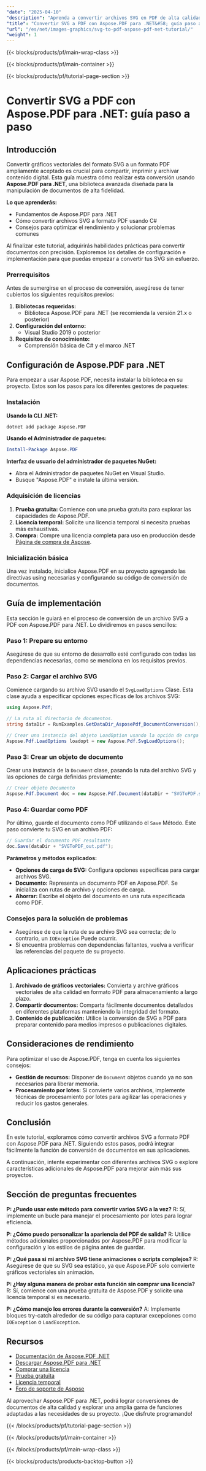 ```yaml
---
"date": "2025-04-10"
"description": "Aprenda a convertir archivos SVG en PDF de alta calidad sin problemas con Aspose.PDF para .NET. Siga este completo tutorial con ejemplos de código y consejos de rendimiento."
"title": "Convertir SVG a PDF con Aspose.PDF para .NET&#58; guía paso a paso"
"url": "/es/net/images-graphics/svg-to-pdf-aspose-pdf-net-tutorial/"
"weight": 1
---
```


{{< blocks/products/pf/main-wrap-class >}}

{{< blocks/products/pf/main-container >}}

{{< blocks/products/pf/tutorial-page-section >}}


# Convertir SVG a PDF con Aspose.PDF para .NET: guía paso a paso

## Introducción

Convertir gráficos vectoriales del formato SVG a un formato PDF ampliamente aceptado es crucial para compartir, imprimir y archivar contenido digital. Esta guía muestra cómo realizar esta conversión usando **Aspose.PDF para .NET**, una biblioteca avanzada diseñada para la manipulación de documentos de alta fidelidad.

**Lo que aprenderás:**
- Fundamentos de Aspose.PDF para .NET
- Cómo convertir archivos SVG a formato PDF usando C#
- Consejos para optimizar el rendimiento y solucionar problemas comunes

Al finalizar este tutorial, adquirirás habilidades prácticas para convertir documentos con precisión. Exploremos los detalles de configuración e implementación para que puedas empezar a convertir tus SVG sin esfuerzo.

### Prerrequisitos

Antes de sumergirse en el proceso de conversión, asegúrese de tener cubiertos los siguientes requisitos previos:

1. **Bibliotecas requeridas:**
   - Biblioteca Aspose.PDF para .NET (se recomienda la versión 21.x o posterior)
2. **Configuración del entorno:**
   - Visual Studio 2019 o posterior
3. **Requisitos de conocimiento:**
   - Comprensión básica de C# y el marco .NET

## Configuración de Aspose.PDF para .NET

Para empezar a usar Aspose.PDF, necesita instalar la biblioteca en su proyecto. Estos son los pasos para los diferentes gestores de paquetes:

### Instalación

**Usando la CLI .NET:**

```bash
dotnet add package Aspose.PDF
```

**Usando el Administrador de paquetes:**

```powershell
Install-Package Aspose.PDF
```

**Interfaz de usuario del administrador de paquetes NuGet:**
- Abra el Administrador de paquetes NuGet en Visual Studio.
- Busque "Aspose.PDF" e instale la última versión.

### Adquisición de licencias

1. **Prueba gratuita:** Comience con una prueba gratuita para explorar las capacidades de Aspose.PDF.
2. **Licencia temporal:** Solicite una licencia temporal si necesita pruebas más exhaustivas.
3. **Compra:** Compre una licencia completa para uso en producción desde [Página de compra de Aspose](https://purchase.aspose.com/buy).

### Inicialización básica

Una vez instalado, inicialice Aspose.PDF en su proyecto agregando las directivas using necesarias y configurando su código de conversión de documentos.

## Guía de implementación

Esta sección le guiará en el proceso de conversión de un archivo SVG a PDF con Aspose.PDF para .NET. Lo dividiremos en pasos sencillos:

### Paso 1: Prepare su entorno

Asegúrese de que su entorno de desarrollo esté configurado con todas las dependencias necesarias, como se menciona en los requisitos previos.

### Paso 2: Cargar el archivo SVG

Comience cargando su archivo SVG usando el `SvgLoadOptions` Clase. Esta clase ayuda a especificar opciones específicas de los archivos SVG:

```csharp
using Aspose.Pdf;

// La ruta al directorio de documentos.
string dataDir = RunExamples.GetDataDir_AsposePdf_DocumentConversion();

// Crear una instancia del objeto LoadOption usando la opción de carga SVG
Aspose.Pdf.LoadOptions loadopt = new Aspose.Pdf.SvgLoadOptions();
```

### Paso 3: Crear un objeto de documento

Crear una instancia de la `Document` clase, pasando la ruta del archivo SVG y las opciones de carga definidas previamente:

```csharp
// Crear objeto Documento
Aspose.Pdf.Document doc = new Aspose.Pdf.Document(dataDir + "SVGToPDF.svg", loadopt);
```

### Paso 4: Guardar como PDF

Por último, guarde el documento como PDF utilizando el `Save` Método. Este paso convierte tu SVG en un archivo PDF:

```csharp
// Guardar el documento PDF resultante
doc.Save(dataDir + "SVGToPDF_out.pdf");
```

**Parámetros y métodos explicados:**
- **Opciones de carga de SVG:** Configura opciones específicas para cargar archivos SVG.
- **Documento:** Representa un documento PDF en Aspose.PDF. Se inicializa con rutas de archivo y opciones de carga.
- **Ahorrar:** Escribe el objeto del documento en una ruta especificada como PDF.

### Consejos para la solución de problemas

- Asegúrese de que la ruta de su archivo SVG sea correcta; de lo contrario, un `IOException` Puede ocurrir.
- Si encuentra problemas con dependencias faltantes, vuelva a verificar las referencias del paquete de su proyecto.

## Aplicaciones prácticas

1. **Archivado de gráficos vectoriales:** Convierta y archive gráficos vectoriales de alta calidad en formato PDF para almacenamiento a largo plazo.
2. **Compartir documentos:** Comparta fácilmente documentos detallados en diferentes plataformas manteniendo la integridad del formato.
3. **Contenido de publicación:** Utilice la conversión de SVG a PDF para preparar contenido para medios impresos o publicaciones digitales.

## Consideraciones de rendimiento

Para optimizar el uso de Aspose.PDF, tenga en cuenta los siguientes consejos:

- **Gestión de recursos:** Disponer de `Document` objetos cuando ya no son necesarios para liberar memoria.
- **Procesamiento por lotes:** Si convierte varios archivos, implemente técnicas de procesamiento por lotes para agilizar las operaciones y reducir los gastos generales.

## Conclusión

En este tutorial, exploramos cómo convertir archivos SVG a formato PDF con Aspose.PDF para .NET. Siguiendo estos pasos, podrá integrar fácilmente la función de conversión de documentos en sus aplicaciones. 

A continuación, intente experimentar con diferentes archivos SVG o explore características adicionales de Aspose.PDF para mejorar aún más sus proyectos.

## Sección de preguntas frecuentes

**P: ¿Puedo usar este método para convertir varios SVG a la vez?**
R: Sí, implemente un bucle para manejar el procesamiento por lotes para lograr eficiencia.

**P: ¿Cómo puedo personalizar la apariencia del PDF de salida?**
R: Utilice métodos adicionales proporcionados por Aspose.PDF para modificar la configuración y los estilos de página antes de guardar.

**P: ¿Qué pasa si mi archivo SVG tiene animaciones o scripts complejos?**
R: Asegúrese de que su SVG sea estático, ya que Aspose.PDF solo convierte gráficos vectoriales sin animación.

**P: ¿Hay alguna manera de probar esta función sin comprar una licencia?**
R: Sí, comience con una prueba gratuita de Aspose.PDF y solicite una licencia temporal si es necesario.

**P: ¿Cómo manejo los errores durante la conversión?**
A: Implemente bloques try-catch alrededor de su código para capturar excepciones como `IOException` o `LoadException`.

## Recursos

- [Documentación de Aspose.PDF .NET](https://reference.aspose.com/pdf/net/)
- [Descargar Aspose.PDF para .NET](https://releases.aspose.com/pdf/net/)
- [Comprar una licencia](https://purchase.aspose.com/buy)
- [Prueba gratuita](https://releases.aspose.com/pdf/net/)
- [Licencia temporal](https://purchase.aspose.com/temporary-license/)
- [Foro de soporte de Aspose](https://forum.aspose.com/c/pdf/10)

Al aprovechar Aspose.PDF para .NET, podrá lograr conversiones de documentos de alta calidad y explorar una amplia gama de funciones adaptadas a las necesidades de su proyecto. ¡Que disfrute programando!


{{< /blocks/products/pf/tutorial-page-section >}}

{{< /blocks/products/pf/main-container >}}

{{< /blocks/products/pf/main-wrap-class >}}

{{< blocks/products/products-backtop-button >}}